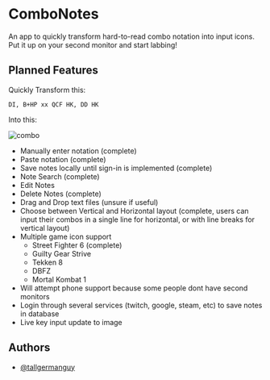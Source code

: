 
# ComboNotes

An app to quickly transform hard-to-read combo notation into input icons. Put it up on your second monitor and start labbing!




## Planned Features

Quickly Transform this:

    DI, B+HP xx QCF HK, DD HK
Into this:

![combo](https://i.imgur.com/gRiZchx.png)

- Manually enter notation (complete)
- Paste notation (complete)
- Save notes locally until sign-in is implemented (complete)
- Note Search (complete)
- Edit Notes
- Delete Notes (complete)
- Drag and Drop text files (unsure if useful)
- Choose between Vertical and Horizontal layout (complete, users can input their combos in a single line for horizontal, or with line breaks for vertical layout)
- Multiple game icon support
    - Street Fighter 6 (complete)
    - Guilty Gear Strive
    - Tekken 8
    - DBFZ
    - Mortal Kombat 1
- Will attempt phone support because some people dont have second monitors
- Login through several services (twitch, google, steam, etc) to save notes in database
- Live key input update to image


## Authors

- [@tallgermanguy](https://www.github.com/TallGermanGuy)

